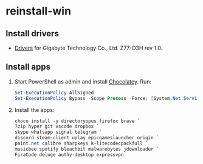 # reinstall-win

## Install drivers

- [Drivers](https://www.gigabyte.com/Motherboard/GA-Z77-D3H-rev-10/support#support-dl-driver-audio)
  for Gigabyte Technology Co., Ltd. Z77-D3H rev 1.0.

## Install apps

1. Start PowerShell as admin and install [Chocolatey](https://chocolatey.org/install). Run:

   ```powershell
   Set-ExecutionPolicy AllSigned
   Set-ExecutionPolicy Bypass -Scope Process -Force; [System.Net.ServicePointManager]::SecurityProtocol = [System.Net.ServicePointManager]::SecurityProtocol -bor 3072; iex ((New-Object System.Net.WebClient).DownloadString('https://community.chocolatey.org/install.ps1'))
   ```

1. Install the apps:

   ```powershell
   choco install -y directoryopus firefox brave `
   7zip hyper git vscode dropbox `
   skype whatsapp signal telegram `
   discord steam-client uplay epicgameslauncher origin `
   paint.net calibre sharpkeys k-litecodecpackfull `
   musicbee spotify bleachbit malwarebytes jdownloader `
   FiraCode deluge authy-desktop expressvpn
   ```
